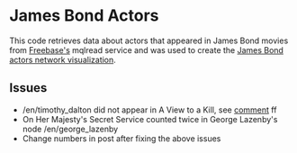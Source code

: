# James Bond Actors

This code retrieves data about actors that appeared in James Bond movies from [Freebase's](http://www.freebase.com/) mqlread service and was used to create the [James Bond actors network visualization](http://exploringdata.github.com/vis/james-bond-actors-network/).

## Issues

* /en/timothy_dalton did not appear in A View to a Kill, see [comment](http://exploringdata.github.com/vis/james-bond-actors-network/#comment-686507448) ff
* On Her Majesty's Secret Service counted twice in George Lazenby's node /en/george_lazenby
* Change numbers in post after fixing the above issues
